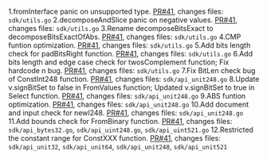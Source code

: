 1.fromInterface panic on unsupported type. [PR#41](https://github.com/brevis-network/brevis-sdk/pull/41), changes files: `sdk/utils.go`
2.decomposeAndSlice panic on negative values. [PR#41](https://github.com/brevis-network/brevis-sdk/pull/41), changes files: `sdk/utils.go`
3.Rename decomposeBitsExact to decomposeBitsExactOfAbs. [PR#41](https://github.com/brevis-network/brevis-sdk/pull/41), changes files: `sdk/utils.go`
4.CMP funtion optimization. [PR#41](https://github.com/brevis-network/brevis-sdk/pull/41), changes files: `sdk/utils.go`
5.Add bits length check for padBitsRight function. [PR#41](https://github.com/brevis-network/brevis-sdk/pull/41), changes files: `sdk/utils.go`
6.Add bits length and edge case check for twosComplement function; Fix hardcode n bug. [PR#41](https://github.com/brevis-network/brevis-sdk/pull/41), changes files: `sdk/utils.go`
7.Fix BitLen check bug of ConstInt248 function. [PR#41](https://github.com/brevis-network/brevis-sdk/pull/41), changes files: `sdk/api_unit248.go`
8.Update v.signBitSet to false in FromValues function; Updated v.signBitSet to true in Select function. [PR#41](https://github.com/brevis-network/brevis-sdk/pull/41), changes files: `sdk/api_unit248.go`
9.ABS funtion optimization. [PR#41](https://github.com/brevis-network/brevis-sdk/pull/41), changes files: `sdk/api_unit248.go`
10.Add document and input check for newI248. [PR#41](https://github.com/brevis-network/brevis-sdk/pull/41), changes files: `sdk/api_unit248.go`
11.Add bounds check for FromBinary function. [PR#41](https://github.com/brevis-network/brevis-sdk/pull/41), changes files: `sdk/api_bytes32.go`, `sdk/api_uint248.go`, `sdk/api_uint521.go`
12.Restricted the constant range for ConstXXX function. [PR#41](https://github.com/brevis-network/brevis-sdk/pull/41), changes files: `sdk/api_unit32`, `sdk/api_unit64`, `sdk/api_unit248`, `sdk/api_unit521`





